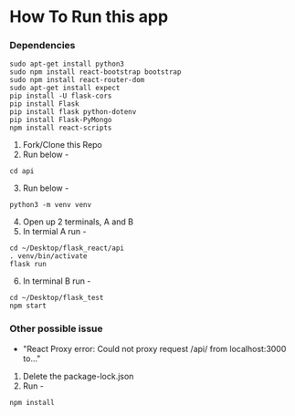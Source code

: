 # How To Run this app

### Dependencies

```
sudo apt-get install python3
sudo npm install react-bootstrap bootstrap
sudo npm install react-router-dom
sudo apt-get install expect
pip install -U flask-cors
pip install Flask
pip install flask python-dotenv
pip install Flask-PyMongo
npm install react-scripts
```

1. Fork/Clone this Repo
2. Run below - 
```
cd api
```
3. Run below -
```
python3 -m venv venv
```

4. Open up 2 terminals, A and B
5. In termial A run -
```
cd ~/Desktop/flask_react/api
. venv/bin/activate
flask run
```
6. In terminal B run - 
```
cd ~/Desktop/flask_test
npm start
```

### Other possible issue

* "React Proxy error: Could not proxy request /api/ from localhost:3000 to..."
1. Delete the package-lock.json
2. Run - 
```
npm install
```







